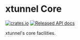 # xtunnel Core

[![crates.io](https://img.shields.io/crates/v/xtunnel_core.svg)](https://crates.io/crates/xtunnel_core)
[![Released API docs](https://docs.rs/xtunnel_core/badge.svg)](https://docs.rs/xtunnel_core)

xtunnel's core facilities.
